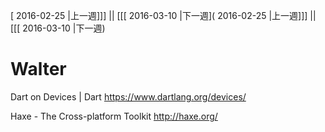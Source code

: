 [ 2016-02-25 |上一週]]] || [[[ 2016-03-10 |下一週]( 2016-02-25 |上一週]]] || [[[ 2016-03-10 |下一週)



# Walter

Dart on Devices | Dart
<https://www.dartlang.org/devices/>  

Haxe - The Cross-platform Toolkit
<http://haxe.org/>  